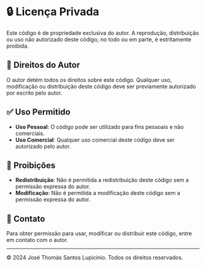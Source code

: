 # 🔒 Licença Privada

Este código é de propriedade exclusiva do autor. A reprodução, distribuição ou uso não autorizado deste código, no todo ou em parte, é estritamente proibida.

## 📜 Direitos do Autor

O autor detém todos os direitos sobre este código. Qualquer uso, modificação ou distribuição deste código deve ser previamente autorizado por escrito pelo autor.

## ✅ Uso Permitido

- **Uso Pessoal**: O código pode ser utilizado para fins pessoais e não comerciais.
- **Uso Comercial**: Qualquer uso comercial deste código deve ser autorizado pelo autor.

## 🚫 Proibições

- **Redistribuição**: Não é permitida a redistribuição deste código sem a permissão expressa do autor.
- **Modificação**: Não é permitida a modificação deste código sem a permissão expressa do autor.

## 📧 Contato

Para obter permissão para usar, modificar ou distribuir este código, entre em contato com o autor.

---

© 2024 José Thomás Santos Lupicinio. Todos os direitos reservados.
